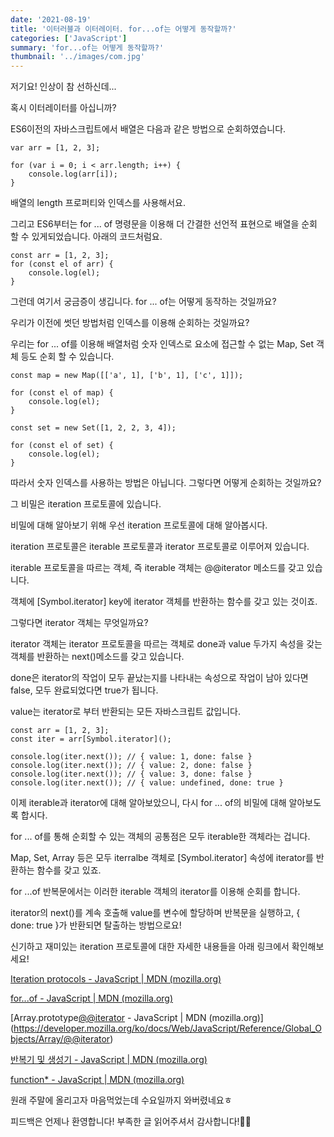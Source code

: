 ```yaml
---
date: '2021-08-19'
title: '이터러블과 이터레이터. for...of는 어떻게 동작할까?'
categories: ['JavaScript']
summary: 'for...of는 어떻게 동작할까?'
thumbnail: '../images/com.jpg'
---
```


저기요! 인상이 참 선하신데...

혹시 이터레이터를 아십니까?

ES6이전의 자바스크립트에서 배열은 다음과 같은 방법으로 순회하였습니다.

```
var arr = [1, 2, 3];

for (var i = 0; i < arr.length; i++) {
	console.log(arr[i]);
}
```

배열의 length 프로퍼티와 인덱스를 사용해서요.

그리고 ES6부터는 for ... of 명령문을 이용해 더 간결한 선언적 표현으로 배열을 순회 할 수 있게되었습니다. 아래의 코드처럼요.

```
const arr = [1, 2, 3];
for (const el of arr) {
	console.log(el);
}
```

그런데 여기서 궁금증이 생깁니다. for ... of는 어떻게 동작하는 것일까요?

우리가 이전에 썻던 방법처럼 인덱스를 이용해 순회하는 것일까요?

우리는 for ... of를 이용해 배열처럼 숫자 인덱스로 요소에 접근할 수 없는 Map, Set 객체 등도 순회 할 수 있습니다.

```
const map = new Map([['a', 1], ['b', 1], ['c', 1]]);

for (const el of map) {
	console.log(el);
}

const set = new Set([1, 2, 2, 3, 4]);

for (const el of set) {
	console.log(el);
}
```

따라서 숫자 인덱스를 사용하는 방법은 아닙니다. 그렇다면 어떻게 순회하는 것일까요?

그 비밀은 iteration 프로토콜에 있습니다.

비밀에 대해 알아보기 위해 우선 iteration 프로토콜에 대해 알아봅시다.

iteration 프로토콜은 iterable 프로토콜과 iterator 프로토콜로 이루어져 있습니다.

iterable 프로토콜을 따르는 객체, 즉 iterable 객체는 @@iterator 메소드를 갖고 있습니다.

객체에 [Symbol.iterator] key에 iterator 객체를 반환하는 함수를 갖고 있는 것이죠.

그렇다면 iterator 객체는 무엇일까요?

iterator 객체는 iterator 프로토콜을 따르는 객체로 done과 value 두가지 속성을 갖는 객체를 반환하는 next()메소드를 갖고 있습니다.

done은 iterator의 작업이 모두 끝났는지를 나타내는 속성으로 작업이 남아 있다면 false, 모두 완료되었다면 true가 됩니다.

value는 iterator로 부터 반환되는 모든 자바스크립트 값입니다.

```
const arr = [1, 2, 3];
const iter = arr[Symbol.iterator]();

console.log(iter.next()); // { value: 1, done: false }
console.log(iter.next()); // { value: 2, done: false }
console.log(iter.next()); // { value: 3, done: false }
console.log(iter.next()); // { value: undefined, done: true }
```

이제 iterable과 iterator에 대해 알아보았으니, 다시 for ... of의 비밀에 대해 알아보도록 합시다.

for ... of를 통해 순회할 수 있는 객체의 공통점은 모두 iterable한 객체라는 겁니다.

Map, Set, Array 등은 모두 iterralbe 객체로 [Symbol.iterator] 속성에 iterator를 반환하는 함수를 갖고 있죠.

for ...of 반복문에서는 이러한 iterable 객체의 iterator를 이용해 순회를 합니다.

iterator의 next()를 계속 호출해 value를 변수에 할당하며 반복문을 실행하고, { done: true }가 반환되면 탈출하는 방법으로요!

신기하고 재미있는 iteration 프로토콜에 대한 자세한 내용들을 아래 링크에서 확인해보세요!

[Iteration protocols - JavaScript | MDN (mozilla.org)](https://developer.mozilla.org/ko/docs/Web/JavaScript/Reference/Iteration_protocols)

[for...of - JavaScript | MDN (mozilla.org)](https://developer.mozilla.org/ko/docs/Web/JavaScript/Reference/Statements/for...of)

[Array.prototype[@@iterator]() - JavaScript | MDN (mozilla.org)](https://developer.mozilla.org/ko/docs/Web/JavaScript/Reference/Global_Objects/Array/@@iterator)

[반복기 및 생성기 - JavaScript | MDN (mozilla.org)](https://developer.mozilla.org/ko/docs/Web/JavaScript/Guide/Iterators_and_Generators)

[function\* - JavaScript | MDN (mozilla.org)](https://developer.mozilla.org/ko/docs/Web/JavaScript/Reference/Statements/function*)

원래 주말에 올리고자 마음먹었는데 수요일까지 와버렸네요ㅎ

피드백은 언제나 환영합니다! 부족한 글 읽어주셔서 감사합니다!🙇‍♂️
